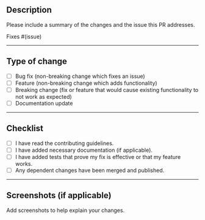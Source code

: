 ## Description

Please include a summary of the changes and the issue this PR addresses.

Fixes #(issue)

---

## Type of change

- [ ] Bug fix (non-breaking change which fixes an issue)
- [ ] Feature (non-breaking change which adds functionality)
- [ ] Breaking change (fix or feature that would cause existing functionality to not work as expected)
- [ ] Documentation update

---

## Checklist

- [ ] I have read the contributing guidelines.
- [ ] I have added necessary documentation (if applicable).
- [ ] I have added tests that prove my fix is effective or that my feature works.
- [ ] Any dependent changes have been merged and published.

---

## Screenshots (if applicable)

Add screenshots to help explain your changes.